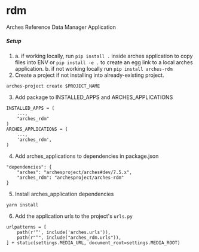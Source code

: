 # rdm
Arches Reference Data Manager Application

##### Setup
1.
    a. if working locally, run `pip install .` inside arches application to copy files into ENV or `pip install -e .` to create an egg link to a local arches application.
    b. if not working locally run `pip install arches-rdm`
2.  Create a project if not installing into already-existing project.
```
arches-project create $PROJECT_NAME
```
3. Add package to INSTALLED_APPS and ARCHES_APPLICATIONS
```
INSTALLED_APPS = (
    ...,
    "arches_rdm"
)
ARCHES_APPLICATIONS = (
    ...,
    'arches_rdm',
)
```
4. Add arches_applications to dependencies in package.json
```
"dependencies": {
    "arches": "archesproject/arches#dev/7.5.x",
    "arches_rdm": "archesproject/arches-rdm"
}
```
5. Install arches_application dependencies
```
yarn install
```
6. Add the application urls to the project's `urls.py`
```
urlpatterns = [
    path(r'^', include('arches.urls')),
    path(r"^", include("arches_rdm.urls")),
] + static(settings.MEDIA_URL, document_root=settings.MEDIA_ROOT)
```

